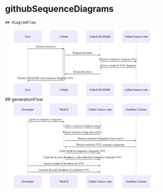 # githubSequenceDiagrams
    ## diagramFlow
![Image of diagramFlow](./diagramFlow.svg?sanitize=true)
    ## generationFlow
![Image of generationFlow](./generationFlow.svg?sanitize=true)
    